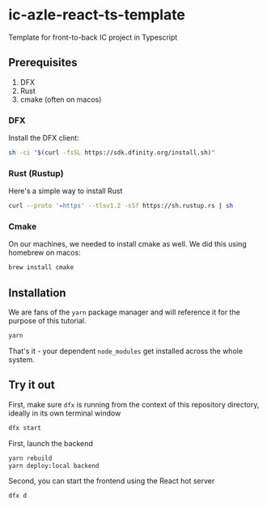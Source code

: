 # ic-azle-react-ts-template
 Template for front-to-back IC project in Typescript

## Prerequisites

1. DFX
2. Rust
3. cmake (often on macos)

### DFX
Install the DFX client:
```bash
sh -ci "$(curl -fsSL https://sdk.dfinity.org/install.sh)"
```

### Rust (Rustup)
Here's a simple way to install Rust
```bash
curl --proto '=https' --tlsv1.2 -sSf https://sh.rustup.rs | sh
```

### Cmake
On our machines, we needed to install cmake as well. We did this using homebrew on macos:

```bash
brew install cmake
```

## Installation
We are fans of the `yarn` package manager and will reference it for the purpose of this tutorial.
```bash
yarn
```
That's it - your dependent `node_modules` get installed across the whole system. 

## Try it out

First, make sure `dfx` is running from the context of this repository directory, ideally in its own terminal window
```bash
dfx start
```

First, launch the backend
```bash
yarn rebuild
yarn deploy:local backend
```

Second, you can start the frontend using the React hot server
```bash
dfx d